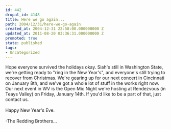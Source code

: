 ```yaml
---
id: 442
drupal_id: 4148
title: Here we go again...
path: 2004/12/31/here-we-go-again
created_at: 2004-12-31 22:58:00.000000000 Z
updated_at: 2011-08-20 03:36:31.000000000 Z
promoted: true
state: published
tags:
- Uncategorized
---
```

Hope everyone survived the holidays okay. Siah's still in Washington State, we're getting ready to "ring in the New Year's", and everyone's still trying to recover from Christmas. We're gearing up for our next concert in Cincinnati on January 8th, and we've got a whole lot of stuff in the works right now. Our next event in WV is the Open Mic Night we're hosting at Rendezvous (in Teays Valley) on Friday, January 14th. If you'd like to be a part of that, just contact us.
<br />
<br />Happy New Year's Eve.
<br />
<br />-The Redding Brothers...

